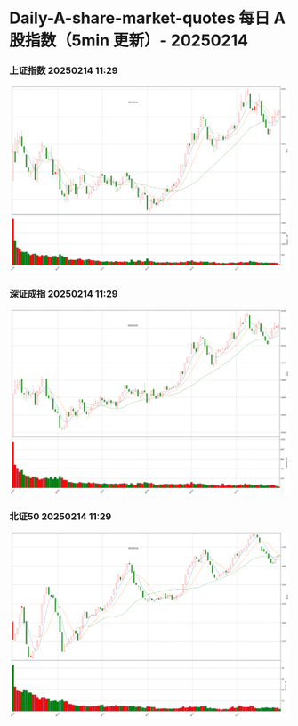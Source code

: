 
# Daily-A-share-market-quotes 每日 A 股指数（5min 更新）- 20250214

### 上证指数 20250214 11:29
![](./fig/2025/2/20250214-sh000001.png)

### 深证成指 20250214 11:29
![](./fig/2025/2/20250214-sz399001.png)

### 北证50 20250214 11:29
![](./fig/2025/2/20250214-bj899050.png)
